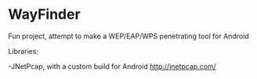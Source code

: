 # WayFinder
Fun project, attempt to make a WEP/EAP/WPS penetrating tool for Android


Libraries:

-JNetPcap, with a custom build for Android http://jnetpcap.com/
